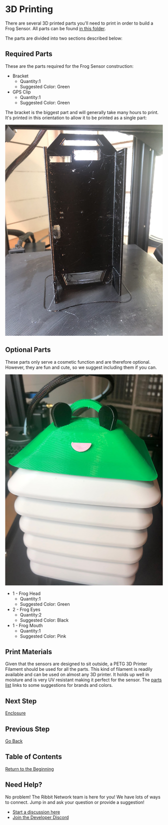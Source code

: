 # 3D Printing

There are several 3D printed parts you'll need to print in order to build a Frog Sensor. All parts can be found [in this folder](https://github.com/Ribbit-Network/ribbit-network-frog-sensor/tree/main/hardware/mechanical).

The parts are divided into two sections described below:

## Required Parts
These are the parts required for the Frog Sensor construction:
* Bracket
  * Quantity:1
  * Suggested Color: Green
* GPS Clip
  * Quantity:1
  * Suggested Color: Green

The bracket is the biggest part and will generally take many hours to print. It's printed in this orientation to allow it to be printed as a single part:

![Bracket](images/bracket_on_printer.jpeg)

## Optional Parts
These parts only serve a cosmetic function and are therefore optional. However, they are fun and cute, so we suggest including them if you can.

![Frog Head](images/finished_frog_head.jpeg)

* 1 - Frog Head
  * Quantity:1
  * Suggested Color: Green
* 2 - Frog Eyes
  * Quantity:2
  * Suggested Color: Black
* 1 - Frog Mouth
  * Quantity:1
  * Suggested Color: Pink

## Print Materials
Given that the sensors are designed to sit outside, a PETG 3D Printer Filament should be used for all the parts. This kind of filament is readily available and can be used on almost any 3D printer. It holds up well in moisture and is very UV resistant making it perfect for the sensor. The [parts list](https://docs.google.com/spreadsheets/d/1lsWCXFawsJNGc44bqFXWkpjHfIFZQEj5UceJV4AiuK0/edit#gid=0) links to some suggestions for brands and colors.

## Next Step
[Enclosure](3-enclosure.md)

## Previous Step
[Go Back](1-parts.md)

## Table of Contents
[Return to the Beginning](0-start-here.md)

## Need Help?
No problem! The Ribbit Network team is here for you! We have lots of ways to connect. Jump in and ask your question or provide a suggestion!
* [Start a discussion here](https://github.com/Ribbit-Network/ribbit-network-frog-sensor/discussions/new)
* [Join the Developer Discord](https://discord.gg/vq8PkDb2TC)
